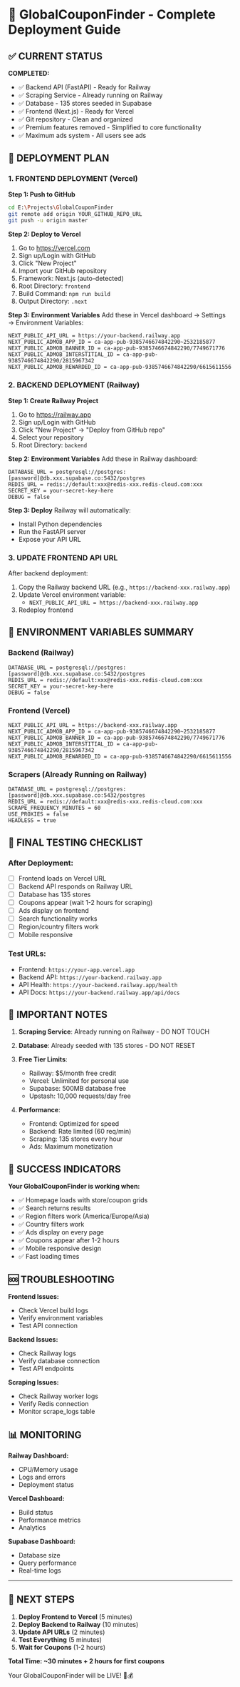 # 🚀 GlobalCouponFinder - Complete Deployment Guide

## ✅ CURRENT STATUS

**COMPLETED:**
- ✅ Backend API (FastAPI) - Ready for Railway
- ✅ Scraping Service - Already running on Railway
- ✅ Database - 135 stores seeded in Supabase
- ✅ Frontend (Next.js) - Ready for Vercel
- ✅ Git repository - Clean and organized
- ✅ Premium features removed - Simplified to core functionality
- ✅ Maximum ads system - All users see ads

## 🎯 DEPLOYMENT PLAN

### 1. FRONTEND DEPLOYMENT (Vercel)

**Step 1: Push to GitHub**
```bash
cd E:\Projects\GlobalCouponFinder
git remote add origin YOUR_GITHUB_REPO_URL
git push -u origin master
```

**Step 2: Deploy to Vercel**
1. Go to https://vercel.com
2. Sign up/Login with GitHub
3. Click "New Project"
4. Import your GitHub repository
5. Framework: Next.js (auto-detected)
6. Root Directory: `frontend`
7. Build Command: `npm run build`
8. Output Directory: `.next`

**Step 3: Environment Variables**
Add these in Vercel dashboard → Settings → Environment Variables:

```
NEXT_PUBLIC_API_URL = https://your-backend.railway.app
NEXT_PUBLIC_ADMOB_APP_ID = ca-app-pub-9385746674842290~2532185877
NEXT_PUBLIC_ADMOB_BANNER_ID = ca-app-pub-9385746674842290/7749671776
NEXT_PUBLIC_ADMOB_INTERSTITIAL_ID = ca-app-pub-9385746674842290/2815967342
NEXT_PUBLIC_ADMOB_REWARDED_ID = ca-app-pub-9385746674842290/6615611556
```

### 2. BACKEND DEPLOYMENT (Railway)

**Step 1: Create Railway Project**
1. Go to https://railway.app
2. Sign up/Login with GitHub
3. Click "New Project" → "Deploy from GitHub repo"
4. Select your repository
5. Root Directory: `backend`

**Step 2: Environment Variables**
Add these in Railway dashboard:

```
DATABASE_URL = postgresql://postgres:[password]@db.xxx.supabase.co:5432/postgres
REDIS_URL = redis://default:xxx@redis-xxx.redis-cloud.com:xxx
SECRET_KEY = your-secret-key-here
DEBUG = false
```

**Step 3: Deploy**
Railway will automatically:
- Install Python dependencies
- Run the FastAPI server
- Expose your API URL

### 3. UPDATE FRONTEND API URL

After backend deployment:
1. Copy the Railway backend URL (e.g., `https://backend-xxx.railway.app`)
2. Update Vercel environment variable:
   - `NEXT_PUBLIC_API_URL = https://backend-xxx.railway.app`
3. Redeploy frontend

## 🔧 ENVIRONMENT VARIABLES SUMMARY

### Backend (Railway)
```
DATABASE_URL = postgresql://postgres:[password]@db.xxx.supabase.co:5432/postgres
REDIS_URL = redis://default:xxx@redis-xxx.redis-cloud.com:xxx
SECRET_KEY = your-secret-key-here
DEBUG = false
```

### Frontend (Vercel)
```
NEXT_PUBLIC_API_URL = https://backend-xxx.railway.app
NEXT_PUBLIC_ADMOB_APP_ID = ca-app-pub-9385746674842290~2532185877
NEXT_PUBLIC_ADMOB_BANNER_ID = ca-app-pub-9385746674842290/7749671776
NEXT_PUBLIC_ADMOB_INTERSTITIAL_ID = ca-app-pub-9385746674842290/2815967342
NEXT_PUBLIC_ADMOB_REWARDED_ID = ca-app-pub-9385746674842290/6615611556
```

### Scrapers (Already Running on Railway)
```
DATABASE_URL = postgresql://postgres:[password]@db.xxx.supabase.co:5432/postgres
REDIS_URL = redis://default:xxx@redis-xxx.redis-cloud.com:xxx
SCRAPE_FREQUENCY_MINUTES = 60
USE_PROXIES = false
HEADLESS = true
```

## 🎯 FINAL TESTING CHECKLIST

### After Deployment:
- [ ] Frontend loads on Vercel URL
- [ ] Backend API responds on Railway URL
- [ ] Database has 135 stores
- [ ] Coupons appear (wait 1-2 hours for scraping)
- [ ] Ads display on frontend
- [ ] Search functionality works
- [ ] Region/country filters work
- [ ] Mobile responsive

### Test URLs:
- Frontend: `https://your-app.vercel.app`
- Backend API: `https://your-backend.railway.app`
- API Health: `https://your-backend.railway.app/health`
- API Docs: `https://your-backend.railway.app/api/docs`

## 🚨 IMPORTANT NOTES

1. **Scraping Service**: Already running on Railway - DO NOT TOUCH
2. **Database**: Already seeded with 135 stores - DO NOT RESET
3. **Free Tier Limits**: 
   - Railway: $5/month free credit
   - Vercel: Unlimited for personal use
   - Supabase: 500MB database free
   - Upstash: 10,000 requests/day free

4. **Performance**: 
   - Frontend: Optimized for speed
   - Backend: Rate limited (60 req/min)
   - Scraping: 135 stores every hour
   - Ads: Maximum monetization

## 🎉 SUCCESS INDICATORS

**Your GlobalCouponFinder is working when:**
- ✅ Homepage loads with store/coupon grids
- ✅ Search returns results
- ✅ Region filters work (America/Europe/Asia)
- ✅ Country filters work
- ✅ Ads display on every page
- ✅ Coupons appear after 1-2 hours
- ✅ Mobile responsive design
- ✅ Fast loading times

## 🆘 TROUBLESHOOTING

**Frontend Issues:**
- Check Vercel build logs
- Verify environment variables
- Test API connection

**Backend Issues:**
- Check Railway logs
- Verify database connection
- Test API endpoints

**Scraping Issues:**
- Check Railway worker logs
- Verify Redis connection
- Monitor scrape_logs table

## 📊 MONITORING

**Railway Dashboard:**
- CPU/Memory usage
- Logs and errors
- Deployment status

**Vercel Dashboard:**
- Build status
- Performance metrics
- Analytics

**Supabase Dashboard:**
- Database size
- Query performance
- Real-time logs

---

## 🎯 NEXT STEPS

1. **Deploy Frontend to Vercel** (5 minutes)
2. **Deploy Backend to Railway** (10 minutes)
3. **Update API URLs** (2 minutes)
4. **Test Everything** (5 minutes)
5. **Wait for Coupons** (1-2 hours)

**Total Time: ~30 minutes + 2 hours for first coupons**

Your GlobalCouponFinder will be LIVE! 🚀💰
